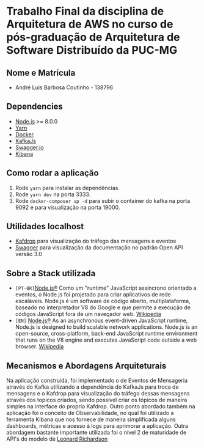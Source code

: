 # Trabalho Final da disciplina de Arquitetura de AWS no curso de pós-graduação de Arquitetura de Software Distribuído da PUC-MG

## Nome e Matrícula

- André Luis Barbosa Coutinho - 138796

## Dependencies

- [Node.js](https://nodejs.org/en/) >= 8.0.0
- [Yarn](https://yarnpkg.com/pt-BR/docs/install)
- [Docker](https://docs.docker.com/install/)
- [KafkaJs](https://kafka.js.org/)
- [Swagger.io](https://swagger.io/)
- [Kibana](https://www.elastic.co/pt/kibana/)

## Como rodar a aplicação

1. Rode `yarn` para instalar as dependências.<br />
2. Rode `yarn dev` na porta 3333.
3. Rode `docker-composer up -d` para subir o container do kafka na porta 9092 e para visualização na porta 19000.

## Utilidades localhost

- [Kafdrop](http://localhost:19000/) para visualização do tráfego das mensagens e eventos
- [Swagger](http://localhost:3333/api-docs) para visualização da documentação no padrão Open API versão 3.0

## Sobre a Stack utilizada

- `[PT-BR]`[Node.js®](https://nodejs.org/en/about/)
  Como um "runtime" JavaScript assíncrono orientado a eventos, o Node.js foi projetado para criar aplicativos de rede escaláveis.
  Node.js é um software de código aberto, multiplataforma, baseado no interpretador V8 do Google e que permite a execução de códigos JavaScript fora de um navegador web. [Wikipedia](https://pt.wikipedia.org/wiki/Node.js)
- `[EN]` [Node.js®](https://nodejs.org/en/about/)
  As an asynchronous event-driven JavaScript runtime, Node.js is designed to build scalable network applications.
  Node.js is an open-source, cross-platform, back-end JavaScript runtime environment that runs on the V8 engine and executes JavaScript code outside a web browser. [Wikipedia](https://en.wikipedia.org/wiki/Node.js)

## Mecanismos e Abordagens Arquiteturais
Na aplicação construída, foi implementado o de Eventos de Mensageria através do Kafka utilizando a dependência do KafkaJs para troca de mensagens e o Kafdrop para visualização do tráfego dessas mensagens através dos topicos criados, sendo possível criar os tópicos de maneira simples na interface do proprio Kafdrop. Outro ponto abordado também na aplicação foi o conceito de Observabilidade, no qual foi utilizado a ferramenta Kibana que nos fornece de maneira simplificada alguns dashboards, métricas e acesso à logs para aprimorar a aplicação. Outra abordagem bastante importante utilizada foi o nível 2 de maturidade de API's do modelo de [Leonard Richardson](https://en.wikipedia.org/wiki/Richardson_Maturity_Model)
